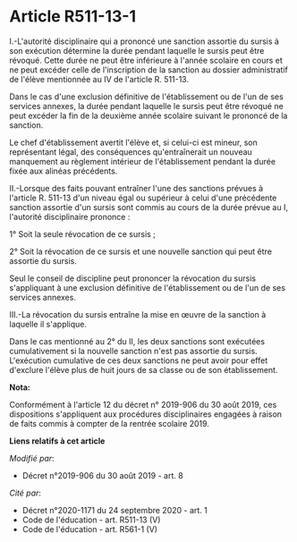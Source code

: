 # Article R511-13-1

I.-L'autorité disciplinaire qui a prononcé une sanction assortie du sursis à son exécution détermine la durée pendant
laquelle le sursis peut être révoqué. Cette durée ne peut être inférieure à l'année scolaire en cours et ne peut excéder
celle de l'inscription de la sanction au dossier administratif de l'élève mentionnée au IV de l'article R. 511-13. 

Dans le cas d'une exclusion définitive de l'établissement ou de l'un de ses services annexes, la durée pendant laquelle le
sursis peut être révoqué ne peut excéder la fin de la deuxième année scolaire suivant le prononcé de la sanction. 

Le chef d'établissement avertit l'élève et, si celui-ci est mineur, son représentant légal, des conséquences qu'entraînerait
un nouveau manquement au règlement intérieur de l'établissement pendant la durée fixée aux alinéas précédents. 

II.-Lorsque des faits pouvant entraîner l'une des sanctions prévues à l'article R. 511-13 d'un niveau égal ou supérieur à
celui d'une précédente sanction assortie d'un sursis sont commis au cours de la durée prévue au I, l'autorité disciplinaire
prononce : 

1° Soit la seule révocation de ce sursis ; 

2° Soit la révocation de ce sursis et une nouvelle sanction qui peut être assortie du sursis. 

Seul le conseil de discipline peut prononcer la révocation du sursis s'appliquant à une exclusion définitive de
l'établissement ou de l'un de ses services annexes. 

III.-La révocation du sursis entraîne la mise en œuvre de la sanction à laquelle il s'applique. 

Dans le cas mentionné au 2° du II, les deux sanctions sont exécutées cumulativement si la nouvelle sanction n'est pas
assortie du sursis. L'exécution cumulative de ces deux sanctions ne peut avoir pour effet d'exclure l'élève plus de huit
jours de sa classe ou de son établissement.

**Nota:**

Conformément à l'article 12 du décret n° 2019-906 du 30 août 2019, ces dispositions s'appliquent aux procédures
disciplinaires engagées à raison de faits commis à compter de la rentrée scolaire 2019.

**Liens relatifs à cet article**

_Modifié par_:

  - Décret n°2019-906 du 30 août 2019 - art. 8

_Cité par_:

  - Décret n°2020-1171 du 24 septembre 2020 - art. 1
  - Code de l'éducation - art. R511-13 (V)
  - Code de l'éducation - art. R561-1 (V)
